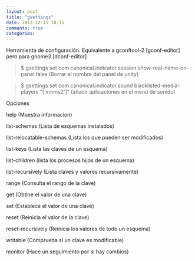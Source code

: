 ```yaml
---
layout: post
title: "gsettings"
date: 2013-12-15 18:15
comments: true
categories: 
---
```

Herramienta de configuración. Equivalente a gconftool-2 [gconf-editor] pero para gnome3 [dconf-editor]

>$ gsettings set com.canonical.indicator.session show-real-name-on-panel false (Borrar el nombre del panel de unity)

>$ gsettings set com.canonical.indicator.sound blacklisted-media-players "['xmms2']" (añadir aplicaciones en el menú de sonido)

Opciones

help (Muestra informacion)

list-schemas (Lista de esquemas instalados)

list-relocatable-schemas (Lista los que pueden ser modificados)

list-keys (Lista las claves de un esquema)

list-children	 (lista los procesos hijos de un esquema)

list-recursively (Lista claves y valores recursivamente)

range (Consulta el rango de la clave)

get (Obtine el valor de una clave)

set (Establece el valor de una clave)

reset (Reinicia el valor de la clave)

reset-recursively (Reinicia los valores de todo un esquema)

writable (Comprueba si un clave es modificable)

monitor (Hace un seguimiento por si hay cambios)

